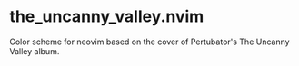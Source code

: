 # the_uncanny_valley.nvim
Color scheme for neovim based on the cover of Pertubator's The Uncanny Valley album.
